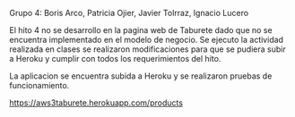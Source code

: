 Grupo 4: Boris Arco, Patricia Ojier, Javier Tolrraz, Ignacio Lucero

El hito 4 no se desarrollo en la pagina web de Taburete dado que no se encuentra implementado en el modelo de negocio. Se ejecuto la actividad realizada en clases se realizaron modificaciones para que se pudiera subir a Heroku y cumplir con todos los requerimientos del hito.

La aplicacion se encuentra subida a Heroku y se realizaron pruebas de funcionamiento.

https://aws3taburete.herokuapp.com/products

